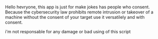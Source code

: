 Hello hevryone, this app is just for make jokes has people who consent.
Because the cybersecurity law prohibits remote intrusion or takeover of a machine without the consent of your target
use it versatilely and with consent.

i'm not responsable for any damage or bad using of this script
